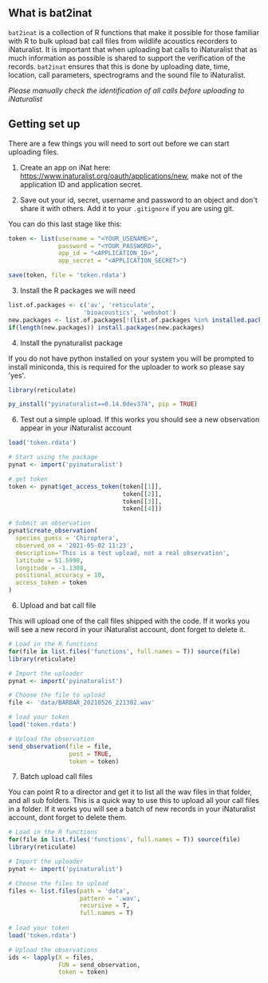## What is bat2inat

`bat2inat` is a collection of R functions that make it possible for those familiar with R to bulk upload bat call files from wildlife acoustics recorders to iNaturalist. It is important that when uploading bat calls to iNaturalist that as much information as possible is shared to support the verification of the records. `bat2inat` ensures that this is done by uploading date, time, location, call parameters, spectrograms and the sound file to iNaturalist. 

*Please manually check the identification of all calls before uploading to iNaturalist*

## Getting set up

There are a few things you will need to sort out before we can start uploading files.

1) Create an app on iNat here: https://www.inaturalist.org/oauth/applications/new, make not of the application ID and application secret.

2) Save out your id, secret, username and password to an object and don't share it with others. Add it to your `.gitignore` if you are using git.

You can do this last stage like this:

```r
token <- list(username = "<YOUR_USENAME>",
              password = "<YOUR_PASSWORD>",
              app_id = "<APPLICATION_ID>",
              app_secret = "<APPLICATION_SECRET>")

save(token, file = 'token.rdata')
```

3) Install the R packages we will need

```r
list.of.packages <- c('av', 'reticulate',
                     'bioacoustics', 'webshot')
new.packages <- list.of.packages[!(list.of.packages %in% installed.packages()[,"Package"])]
if(length(new.packages)) install.packages(new.packages)
```

4) Install the pynaturalist package

If you do not have python installed on your system you will be prompted to install miniconda, this is required for the uploader to work so please say 'yes'.

```r
library(reticulate)

py_install("pyinaturalist==0.14.0dev374", pip = TRUE)
```

6) Test out a simple upload. If this works you should see a new observation appear in your iNaturalist account

```r
load('token.rdata')

# Start using the package
pynat <- import('pyinaturalist')

# get token
token <- pynat$get_access_token(token[[1]],
                                token[[2]],
                                token[[3]],
                                token[[4]])

# Submit an observation
pynat$create_observation(
  species_guess = 'Chiroptera',
  observed_on = '2021-05-02 11:23',
  description='This is a test upload, not a real observation',
  latitude = 51.5998, 
  longitude = -1.1308,
  positional_accuracy = 10,
  access_token = token
)
```

6) Upload and bat call file

This will upload one of the call files shipped with the code. If it works you will see a new record in your iNaturalist account, dont forget to delete it.

```r
# Load in the R functions
for(file in list.files('functions', full.names = T)) source(file)
library(reticulate)

# Import the uploader
pynat <- import('pyinaturalist')

# Choose the file to upload
file <- 'data/BARBAR_20210526_221302.wav'

# load your token
load('token.rdata')

# Upload the observation
send_observation(file = file, 
                 post = TRUE, 
                 token = token)
```

7) Batch upload call files

You can point R to a director and get it to list all the wav files in that folder, and all sub folders. This is a quick way to use this to upload all your call files in a folder.  If it works you will see a batch of new records in your iNaturalist account, dont forget to delete them.

```r
# Load in the R functions
for(file in list.files('functions', full.names = T)) source(file)
library(reticulate)

# Import the uploader
pynat <- import('pyinaturalist')

# Choose the files to upload
files <- list.files(path = 'data',
                    pattern = '.wav',
                    recursive = T,
                    full.names = T)
                    
# load your token
load('token.rdata')

# Upload the observations
ids <- lapply(X = files,
              FUN = send_observation,
              token = token)
```
